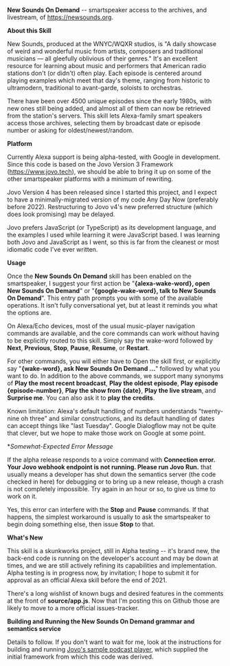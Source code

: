 **New Sounds On Demand** -- smartspeaker access to the archives, and livestream, of https://newsounds.org.

**About this Skill**

New Sounds, produced at the WNYC/WQXR studios, is "A daily showcase of weird and wonderful music from artists, composers and traditional musicians — all gleefully oblivious of their genres." It's an excellent resource for learning about music and performers that American radio stations don't (or didn't) often play. Each episode is centered around playing examples which meet that day's theme, ranging from historic to ultramodern, traditional to avant-garde, soloists to orchestras.

There have been over 4500 unique episodes since the early 1980s, with new ones still being added, and almost all of them can now be retrieved from the station's servers. This skill lets Alexa-family smart speakers access those archives, selecting them by broadcast date or episode number or asking for oldest/newest/random.

**Platform**

Currently Alexa support is being alpha-tested, with Google in development. Since this code is based on the Jovo Version 3 Framework (https://www.jovo.tech), we should be able to bring it up on some of the other smartspeaker platforms with a minimum of rewriting. 

Jovo Version 4 has been released since I started this project, and I expect to have a minimally-migrated version of my code Any Day Now (preferably before 2022). Restructuring to Jovo v4's new preferred structure (which does look promising) may be delayed.

Jovo prefers JavaScript (or TypeScript) as its development language, and the examples I used while learning it were JavaScript based. I was learning both Jovo and JavaScript as I went, so this is far from the cleanest or most idiomatic code I've ever written. 

**Usage**

Once the **New Sounds On Demand** skill has been enabled on the smartspeaker, I suggest your first action be "**{alexa-wake-word}, open New Sounds On Demand**" or "**{google-wake-word}, talk to New Sounds On Demand**". This entry path prompts you with some of the available operations. It isn't fully conversational yet, but at least it reminds you what the options are.

On Alexa/Echo devices, most of the usual music-player navigation commands are available, and the core commands can work without having to be explicitly routed to this skill. Simply say the wake-word followed by **Next**, **Previous**, **Stop**, **Pause**, **Resume**, or **Restart**.

For other commands, you will either have to Open the skill first, or explicitly say "**{wake-word}, ask New Sounds On Demand ...**" followed by what you want to do. In addition to the above commands, we support many synonyms of **Play the most recent broadcast**, **Play the oldest episode**, **Play episode {episode-number}**, **Play the show from {date}**, **Play the live stream**, and **Surprise me**. You can also ask it to **play the credits**. 

Known limitation: Alexa's default handling of numbers understands "twenty-nine oh three" and similar constructions, and its default handling of dates can accept things like "last Tuesday". Google Dialogflow may not be quite that clever, but we hope to make those work on Google at some point.

**Somewhat-Expected Error Message*

If the alpha release responds to a voice command with
**Connection error. Your Jovo webhook endpoint is not running. Please run Jovo Run.**
that usually means a developer has shut down the semantics server (the code checked in here) for debugging or to bring up a new release, though a crash is not completely impossible. Try again in an hour or so, to give us time to work on it.

Yes, this error can interfere with the **Stop** and **Pause** commands. If that happens, the simplest workaround is usually to ask the smartspeaker to begin doing something else, then issue **Stop** to that.

**What's New**

This skill is a skunkworks project, still in Alpha testing -- it's brand new, the back-end code is running on the developer's account and may be down at times, and we are still actively refining its capabilities and implementation. Alpha testing is in progress now, by invitation; I hope to submit it for approval as an official Alexa skill before the end of 2021.

There's a long wishlist of known bugs and desired features in the comments at the front of **source/app.js**. Now that I'm posting this on Github those are likely to move to a more official issues-tracker.

**Building and Running the New Sounds On Demand grammar and semantics service**

Details to follow. If you don't want to wait for me, look at the instructions for building and running [Jovo's sample podcast player](https://www.jovo.tech/courses/project-3-podcast-player), which supplied the initial framework from which this code was derived.
